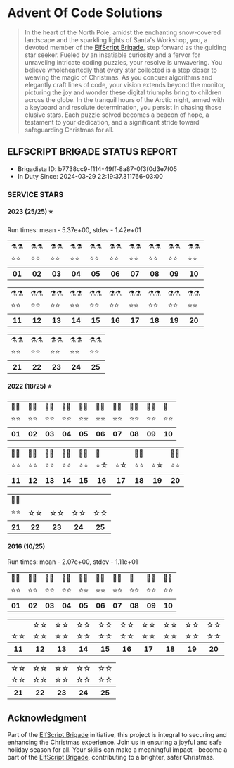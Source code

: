 # Advent Of Code Solutions

> In the heart of the North Pole, amidst the enchanting snow-covered landscape and the sparkling lights of Santa's Workshop, you, a devoted member of the [ElfScript Brigade](https://github.com/luxedo/esb?tab=readme-ov-file#esb---elfscript-brigade), step forward as the guiding star seeker. Fueled by an insatiable curiosity and a fervor for unraveling intricate coding puzzles, your resolve is unwavering. You believe wholeheartedly that every star collected is a step closer to weaving the magic of Christmas. As you conquer algorithms and elegantly craft lines of code, your vision extends beyond the monitor, picturing the joy and wonder these digital triumphs bring to children across the globe. In the tranquil hours of the Arctic night, armed with a keyboard and resolute determination, you persist in chasing those elusive stars. Each puzzle solved becomes a beacon of hope, a testament to your dedication, and a significant stride toward safeguarding Christmas for all.

<!-- Do not delete - Report start -->
## ELFSCRIPT BRIGADE STATUS REPORT

* Brigadista ID: b7738cc9-f114-49ff-8a87-0f3f0d3e7f05
* In Duty Since: 2024-03-29 22:19:37.311766-03:00

### SERVICE STARS


#### 2023 (25/25) ⭐

Run times: mean - 5.37e+00, stdev - 1.42e+01

<table>
  <tr><td>⚗️⚗️</td><td>⚗️⚗️</td><td>⚗️⚗️</td><td>⚗️⚗️</td><td>⚗️⚗️</td><td>⚗️⚗️</td><td>⚗️⚗️</td><td>⚗️⚗️</td><td>⚗️⚗️</td><td>⚗️⚗️</td></tr>
  <tr><td>⭐⭐</td><td>⭐⭐</td><td>⭐⭐</td><td>⭐⭐</td><td>⭐⭐</td><td>⭐⭐</td><td>⭐⭐</td><td>⭐⭐</td><td>⭐⭐</td><td>⭐⭐</td></tr>
  <tr><th>01</th><th>02</th><th>03</th><th>04</th><th>05</th><th>06</th><th>07</th><th>08</th><th>09</th><th>10</th></tr>
</table>
<table>
  <tr><td>⚗️⚗️</td><td>⚗️⚗️</td><td>⚗️⚗️</td><td>⚗️⚗️</td><td>⚗️⚗️</td><td>⚗️⚗️</td><td>⚗️⚗️</td><td>⚗️⚗️</td><td>⚗️⚗️</td><td>⚗️⚗️</td></tr>
  <tr><td>⭐⭐</td><td>⭐⭐</td><td>⭐⭐</td><td>⭐⭐</td><td>⭐⭐</td><td>⭐⭐</td><td>⭐⭐</td><td>⭐⭐</td><td>⭐⭐</td><td>⭐⭐</td></tr>
  <tr><th>11</th><th>12</th><th>13</th><th>14</th><th>15</th><th>16</th><th>17</th><th>18</th><th>19</th><th>20</th></tr>
</table>
<table>
  <tr><td>⚗️⚗️</td><td>⚗️⚗️</td><td>⚗️⚗️</td><td>⚗️⚗️</td><td>⚗️⚗️</td></tr>
  <tr><td>⭐⭐</td><td>⭐⭐</td><td>⭐⭐</td><td>⭐⭐</td><td>⭐⭐</td></tr>
  <tr><th>21</th><th>22</th><th>23</th><th>24</th><th>25</th></tr>
</table>

#### 2022 (18/25) ⭐

<table>
  <tr><td>🦀🦀</td><td>🦀🦀</td><td>🦀🦀</td><td>🦀🦀</td><td>🦀🦀</td><td>🦀🦀</td><td>🦀🦀</td><td>🦀🦀</td><td>🦀🦀</td><td>🦀</td></tr>
  <tr><td>⭐⭐</td><td>⭐⭐</td><td>⭐⭐</td><td>⭐⭐</td><td>⭐⭐</td><td>⭐⭐</td><td>⭐⭐</td><td>⭐⭐</td><td>⭐⭐</td><td>⭐⭐</td></tr>
  <tr><th>01</th><th>02</th><th>03</th><th>04</th><th>05</th><th>06</th><th>07</th><th>08</th><th>09</th><th>10</th></tr>
</table>
<table>
  <tr><td>🦀🦀</td><td>🦀🦀</td><td>🦀🦀</td><td>🦀🦀</td><td>🦀🦀</td><td>🦀</td><td></td><td>🦀🦀</td><td></td><td>🦀🦀</td></tr>
  <tr><td>⭐⭐</td><td>⭐⭐</td><td>⭐⭐</td><td>⭐⭐</td><td>⭐⭐</td><td>⭐☆</td><td>⭐☆</td><td>⭐⭐</td><td>⭐☆</td><td>⭐⭐</td></tr>
  <tr><th>11</th><th>12</th><th>13</th><th>14</th><th>15</th><th>16</th><th>17</th><th>18</th><th>19</th><th>20</th></tr>
</table>
<table>
  <tr><td>🦀🦀</td><td></td><td></td><td></td><td></td></tr>
  <tr><td>⭐⭐</td><td>☆☆</td><td>☆☆</td><td>☆☆</td><td>☆☆</td></tr>
  <tr><th>21</th><th>22</th><th>23</th><th>24</th><th>25</th></tr>
</table>

#### 2016 (10/25)

Run times: mean - 2.07e+00, stdev - 1.11e+01

<table>
  <tr><td>🐍🐍</td><td>🐍🐍</td><td>🐍🐍</td><td>🐍🐍</td><td>🐍🐍</td><td>🐍🐍</td><td>🐍🐍</td><td>🐍</td><td>🐍🐍</td><td>🐍🐍</td></tr>
  <tr><td>⭐⭐</td><td>⭐⭐</td><td>⭐⭐</td><td>⭐⭐</td><td>⭐⭐</td><td>⭐⭐</td><td>⭐⭐</td><td>⭐⭐</td><td>⭐⭐</td><td>⭐⭐</td></tr>
  <tr><th>01</th><th>02</th><th>03</th><th>04</th><th>05</th><th>06</th><th>07</th><th>08</th><th>09</th><th>10</th></tr>
</table>
<table>
  <tr><td></td><td>☆☆</td><td>☆☆</td><td>☆☆</td><td>☆☆</td><td>☆☆</td><td>☆☆</td><td>☆☆</td><td>☆☆</td><td>☆☆</td></tr>
  <tr><td>☆☆</td><td>☆☆</td><td>☆☆</td><td>☆☆</td><td>☆☆</td><td>☆☆</td><td>☆☆</td><td>☆☆</td><td>☆☆</td><td>☆☆</td></tr>
  <tr><th>11</th><th>12</th><th>13</th><th>14</th><th>15</th><th>16</th><th>17</th><th>18</th><th>19</th><th>20</th></tr>
</table>
<table>
  <tr><td>☆☆</td><td>☆☆</td><td>☆☆</td><td>☆☆</td><td>☆☆</td></tr>
  <tr><td>☆☆</td><td>☆☆</td><td>☆☆</td><td>☆☆</td><td>☆☆</td></tr>
  <tr><th>21</th><th>22</th><th>23</th><th>24</th><th>25</th></tr>
</table>
<!-- Do not delete - Report end -->

## Acknowledgment

Part of the [ElfScript Brigade](https://github.com/luxedo/esb?tab=readme-ov-file#esb---elfscript-brigade) initiative, this project is integral to securing and enhancing the Christmas experience. Join us in ensuring a joyful and safe holiday season for all. Your skills can make a meaningful impact—become a part of the [ElfScript Brigade](https://github.com/luxedo/esb?tab=readme-ov-file#esb---elfscript-brigade), contributing to a brighter, safer Christmas.
